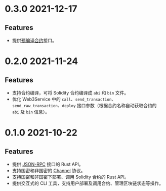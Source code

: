 # 0.3.0 2021-12-17

## Features

* 提供[预编译合约](https://fisco-bcos-documentation.readthedocs.io/zh_CN/latest/docs/manual/precompiled_contract.html)接口。


# 0.2.0 2021-11-24

## Features

* 支持合约编译，可将 Solidity 合约编译成 `abi` 和 `bin` 文件。
* 优化 Web3Service 中的 `call`、`send_transaction`、`send_raw_transaction`、`deploy` 接口参数（根据合约名称自动获取合约的 `abi` 及 `bin` 信息）。

# 0.1.0 2021-10-22

## Features

* 提供 [JSON-RPC](https://fisco-bcos-documentation.readthedocs.io/zh_CN/latest/docs/api.html) 接口的 Rust API。
* 支持国密和非国密的 [Channel](https://fisco-bcos-documentation.readthedocs.io/zh_CN/latest/docs/design/protocol_description.html#channelmessage) 协议。
* 支持国密和非国密下部署、调用 Solidity 合约的 Rust API。
* 提供交互式的 CLI 工具，支持用户部署及调用合约、管理区块链状态等操作。